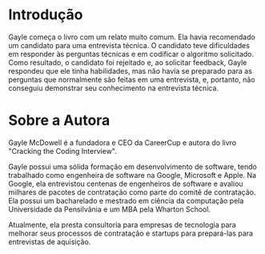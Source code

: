 # Introdução

Gayle começa o livro com um relato muito comum. Ela havia recomendado um candidato para uma entrevista técnica. O candidato teve dificuldades em responder às perguntas técnicas e em codificar o algoritmo solicitado. Como resultado, o candidato foi rejeitado e, ao solicitar feedback, Gayle respondeu que ele tinha habilidades, mas não havia se preparado para as perguntas que normalmente são feitas em uma entrevista, e, portanto, não conseguiu demonstrar seu conhecimento na entrevista técnica.

# Sobre a Autora

Gayle McDowell é a fundadora e CEO da CareerCup e autora do livro "Cracking the Coding Interview".

Gayle possui uma sólida formação em desenvolvimento de software, tendo trabalhado como engenheira de software na Google, Microsoft e Apple. Na Google, ela entrevistou centenas de engenheiros de software e avaliou milhares de pacotes de contratação como parte do comitê de contratação. Ela possui um bacharelado e mestrado em ciência da computação pela Universidade da Pensilvânia e um MBA pela Wharton School.

Atualmente, ela presta consultoria para empresas de tecnologia para melhorar seus processos de contratação e startups para prepará-las para entrevistas de aquisição.

